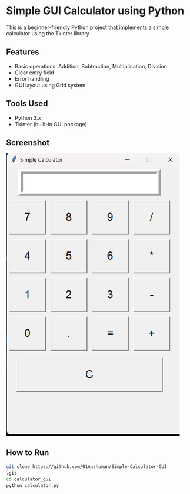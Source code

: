 # Simple GUI Calculator using Python

This is a beginner-friendly Python project that implements a simple calculator using the Tkinter library.

## Features
- Basic operations: Addition, Subtraction, Multiplication, Division
- Clear entry field
- Error handling
- GUI layout using Grid system

## Tools Used
- Python 3.x
- Tkinter (built-in GUI package)

## Screenshot
![Calculator Screenshot](Screenshot.png)


## How to Run

```bash
git clone https://github.com/01Anshuman/Simple-Calculator-GUI
.git
cd calculator_gui
python calculator.py
